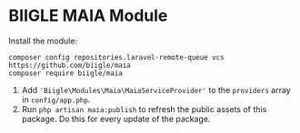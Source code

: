 # BIIGLE MAIA Module

Install the module:

```
composer config repositories.laravel-remote-queue vcs https://github.com/biigle/maia
composer require biigle/maia
```

1. Add `'Biigle\Modules\Maia\MaiaServiceProvider'` to the `providers` array in `config/app.php`.
2. Run `php artisan maia:publish` to refresh the public assets of this package. Do this for every update of the package.
